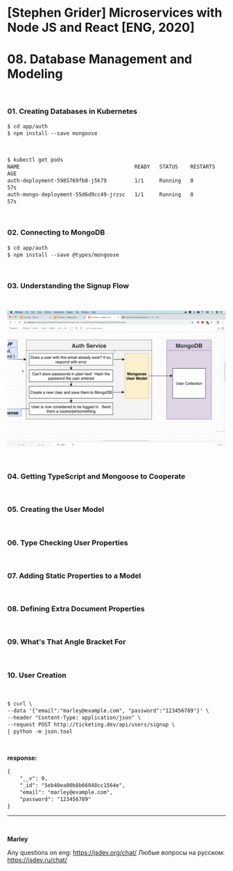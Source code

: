# [Stephen Grider] Microservices with Node JS and React [ENG, 2020]

# 08. Database Management and Modeling

<br/>

### 01. Creating Databases in Kubernetes

    $ cd app/auth
    $ npm install --save mongoose

<br/>

    $ kubectl get pods
    NAME                                     READY   STATUS    RESTARTS   AGE
    auth-deployment-5985769fb8-j5k79         1/1     Running   0          57s
    auth-mongo-deployment-55d6d9cc49-jrzsc   1/1     Running   0          57s

<br/>

### 02. Connecting to MongoDB

    $ cd app/auth
    $ npm install --save @types/mongoose

<br/>

### 03. Understanding the Signup Flow

<br/>

![Application](/img/pic-08-01.png?raw=true)

<br/>

### 04. Getting TypeScript and Mongoose to Cooperate

<br/>

### 05. Creating the User Model

<br/>

### 06. Type Checking User Properties

<br/>

### 07. Adding Static Properties to a Model

<br/>

### 08. Defining Extra Document Properties

<br/>

### 09. What's That Angle Bracket For

<br/>

### 10. User Creation

<br/>

```
$ curl \
--data '{"email":"marley@example.com", "password":"123456789"}' \
--header "Content-Type: application/json" \
--request POST http://ticketing.dev/api/users/signup \
| python -m json.tool
```

<br/>

**response:**

```
{
    "__v": 0,
    "_id": "5eb40ea00b8b66048cc1564e",
    "email": "marley@example.com",
    "password": "123456789"
}

```

---

<br/>

**Marley**

Any questions on eng: https://jsdev.org/chat/
Любые вопросы на русском: https://jsdev.ru/chat/
